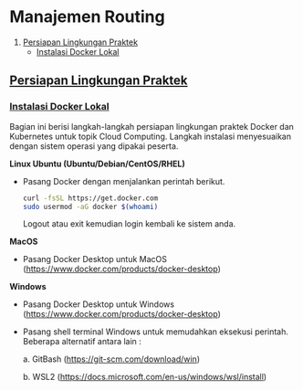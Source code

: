 # Manajemen Routing
1. [Persiapan Lingkungan Praktek](https://github.com/bhawiyuga/idren-workshop-2021/tree/main/routing#persiapan-lingkungan-praktek) 
    - [Instalasi Docker Lokal](https://github.com/bhawiyuga/idren-workshop-2021/blob/main/routing/Readme.md#instalasi-docker-lokal)
    

## [Persiapan Lingkungan Praktek](#prepare)
### [Instalasi Docker Lokal](#install-docker-kube-local)
Bagian ini berisi langkah-langkah persiapan lingkungan praktek Docker dan Kubernetes untuk topik Cloud Computing. Langkah instalasi menyesuaikan dengan sistem operasi yang dipakai peserta.

**Linux Ubuntu (Ubuntu/Debian/CentOS/RHEL)**
- Pasang Docker dengan menjalankan perintah berikut. 

    ```bash 
    curl -fsSL https://get.docker.com 
    sudo usermod -aG docker $(whoami)
    ```
    Logout atau exit kemudian login kembali ke sistem anda.

**MacOS**

- Pasang Docker Desktop untuk MacOS (https://www.docker.com/products/docker-desktop)

**Windows**

- Pasang Docker Desktop untuk Windows (https://www.docker.com/products/docker-desktop)

- Pasang shell terminal Windows untuk memudahkan eksekusi perintah. Beberapa alternatif antara lain : 

    a. GitBash (https://git-scm.com/download/win)
    
    b. WSL2 (https://docs.microsoft.com/en-us/windows/wsl/install)
